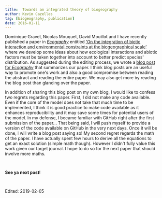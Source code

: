 ```yaml
---
title:  Towards an integrated theory of biogeography
author: Kevin Cazelles
tag: [biogeography, publication]
date: 2016-01-11
---
```



Dominique Gravel, Nicolas Mouquet, David Mouillot and I have recently published a paper in [*Ecography*](http://onlinelibrary.wiley.com/journal/10.1111/(ISSN)1600-0587) entitled ['On the integration of biotic interaction and environmental constraints at the biogeographical scale'](http://onlinelibrary.wiley.com/doi/10.1111/ecog.01714/abstract) where we develop some ideas about how ecological interactions and abiotic factors must be taken together into account to better predict species' distribution. As suggested during the editing process, we wrote a [blog post for *Ecography*](http://www.ecography.org/blog/towards-integrated-theory-biogeography) that summarizes our paper. I think blog posts are an useful way to promote one's work and also a good compromise between reading the abstract and reading the entire paper. We may also get more by reading the blog post than glancing over the paper.

In addition of sharing this blog post on my own blog, I would like to confess two regrets regarding this paper. First, I did not make any code available. Even if the core of the model does not take that much time to be implemented, I think it is good practice to make code available as it enhances reproducibility and it may save some times for potential users of the model. In my defense, I became familiar with GitHub right after the first submission of the paper... That being said, I will push myself to provide a version of the code available on GitHub in the very next days. Once it will be done, I will write a blog post saying so! My second regret regards the math of the paper. I have actually spent few hours to derive all the equations to get an exact solution (simple math though). However I didn't fully value this work given our target journal. I hope to do so for the next paper that should involve more maths.


<br/>

**See ya next post!**

<br>

<i class="fa fa-pencil" aria-hidden="true"></i> Edited: 2019-02-05
